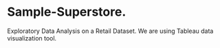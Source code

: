# Sample-Superstore.
Exploratory Data Analysis on a Retail Dataset. We are using Tableau data visualization tool.
